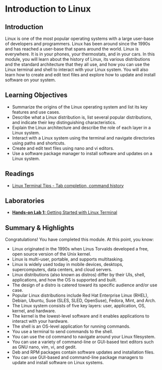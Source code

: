 # Introduction to Linux
## Introduction
Linux is one of the most popular operating systems with a large user-base of developers and programmers. Linux has been around since the 1990s and has reached a user-base that spans around the world. Linux is everywhere. It is in your phones, your thermostats, and in your cars. In this module, you will learn about the history of Linux, its various distributions and the standard architecture that they all use, and how you can use the Linux terminal and shell to interact with your Linux system. You will also learn how to create and edit text files and explore how to update and install software on your system.

## Learning Objectives
* Summarize the origins of the Linux operating system and list its key features and use cases.
* Describe what a Linux distribution is, list several popular distributions, and indicate their key distinguishing characteristics.
* Explain the Linux architecture and describe the role of each layer in a Linux system.
* Interact with a Linux system using the terminal and navigate directories using paths and shortcuts.
* Create and edit text files using nano and vi editors.
* Use a software package manager to install software and updates on a Linux system.

## Readings
* [Linux Terminal Tips - Tab completion, command history](./files/linux-terminal-tips.pdf)

## Laboratories
* [**Hands-on Lab 1:** Getting Started with Linux Terminal](./files/Hands-on_Lab_Introducing_Linux_Terminal.pdf) 

## Summary & Highlights
Congratulations! You have completed this module. At this point, you know:
* Linux originated in the 1990s when Linus Torvalds developed a free, open source version of the Unix kernel.
* Linux is multi-user, portable, and supports multitasking.
* Linux is widely used today in mobile devices, desktops, supercomputers, data centers, and cloud servers.
* Linux distributions (also known as distros) differ by their UIs, shell, applications, and how the OS is supported and built.
* The design of a distro is catered toward its specific audience and/or use case.
* Popular Linux distributions include Red Hat Enterprise Linux (RHEL), Debian, Ubuntu, Suse (SLES, SLED, OpenSuse), Fedora, Mint, and Arch.
* The Linux system consists of five key layers: user, application, OS, kernel, and hardware.
* The kernel is the lowest-level software and it enables applications to interact with your hardware.
* The shell is an OS-level application for running commands.
* You use a terminal to send commands to the shell.
* You can use the cd command to navigate around your Linux filesystem.
* You can use a variety of command-line or GUI-based text editors such as GNU nano, vim, vi, and gedit.
* Deb and RPM packages contain software updates and installation files.
* You can use GUI-based and command-line package managers to update and install software on Linux systems.
